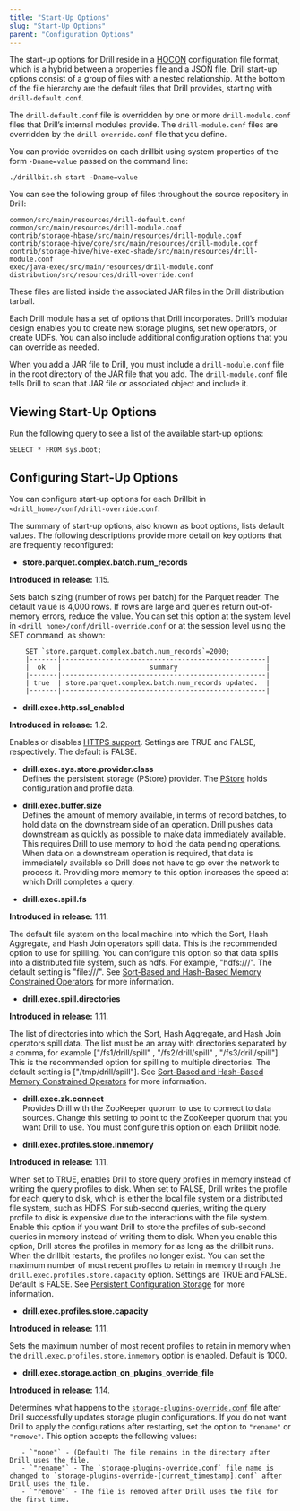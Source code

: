 ```yaml
---
title: "Start-Up Options"
slug: "Start-Up Options"
parent: "Configuration Options"
---
```

The start-up options for Drill reside in a [HOCON](https://github.com/typesafehub/config/blob/master/HOCON.md) configuration file format, which is a hybrid between a properties file and a JSON file. Drill start-up options consist of a group of files with a nested relationship. At the bottom of the file hierarchy are the default files that Drill provides, starting with `drill-default.conf`. 

The `drill-default.conf` file is overridden by one or more `drill-module.conf` files that Drill’s internal modules provide. The `drill-module.conf` files are overridden by the `drill-override.conf` file that you define.    

You can provide overrides on each drillbit using system properties of the form `-Dname=value` passed on the command line: 
 
    ./drillbit.sh start -Dname=value


You can see the following group of files throughout the source repository in
Drill:

	common/src/main/resources/drill-default.conf
	common/src/main/resources/drill-module.conf
	contrib/storage-hbase/src/main/resources/drill-module.conf
	contrib/storage-hive/core/src/main/resources/drill-module.conf
	contrib/storage-hive/hive-exec-shade/src/main/resources/drill-module.conf
	exec/java-exec/src/main/resources/drill-module.conf
	distribution/src/resources/drill-override.conf

These files are listed inside the associated JAR files in the Drill distribution tarball.

Each Drill module has a set of options that Drill incorporates. Drill’s
modular design enables you to create new storage plugins, set new operators,
or create UDFs. You can also include additional configuration options that you
can override as needed.

When you add a JAR file to Drill, you must include a `drill-module.conf` file
in the root directory of the JAR file that you add. The `drill-module.conf`
file tells Drill to scan that JAR file or associated object and include it.

## Viewing Start-Up Options

Run the following query to see a list of the available start-up options:

    SELECT * FROM sys.boot;

## Configuring Start-Up Options

You can configure start-up options for each Drillbit in `<drill_home>/conf/drill-override.conf`.

The summary of start-up options, also known as boot options, lists default values. The following descriptions provide more detail on key options that are frequently reconfigured:

* **store.parquet.complex.batch.num_records**  

**Introduced in release:** 1.15.

Sets batch sizing (number of rows per batch) for the Parquet reader. The default value is 4,000 rows. If rows are large and queries return out-of-memory errors, reduce the value. You can set this option at the system level in `<drill_home>/conf/drill-override.conf` or at the session level using the SET command, as shown:  

		SET `store.parquet.complex.batch.num_records`=2000;
		|-------|---------------------------------------------------|
		|  ok   |                      summary                      |
		|-------|---------------------------------------------------|
		| true  | store.parquet.complex.batch.num_records updated.  |
		|-------|---------------------------------------------------|

* **drill.exec.http.ssl_enabled**

**Introduced in release:** 1.2.

Enables or disables [HTTPS support]({{site.baseurl}}/docs/configuring-web-ui-and-rest-api-security/#https-support). Settings are TRUE and FALSE, respectively. The default is FALSE.  
  
* **drill.exec.sys.store.provider.class**  
  Defines the persistent storage (PStore) provider. The [PStore]({{site.baseurl}}/docs/persistent-configuration-storage) holds configuration and profile data.  
 
* **drill.exec.buffer.size**  
  Defines the amount of memory available, in terms of record batches, to hold data on the downstream side of an operation. Drill pushes data downstream as quickly as possible to make data immediately available. This requires Drill to use memory to hold the data pending operations. When data on a downstream operation is required, that data is immediately available so Drill does not have to go over the network to process it. Providing more memory to this option increases the speed at which Drill completes a query.  
  
* **drill.exec.spill.fs**

**Introduced in release:** 1.11.

The default file system on the local machine into which the Sort, Hash Aggregate, and Hash Join operators spill data. This is the recommended option to use for spilling. You can configure this option so that data spills into a distributed file system, such as hdfs. For example, "hdfs:///". The default setting is "file:///". See [Sort-Based and Hash-Based Memory Constrained Operators]({{site.baseurl}}/docs/sort-based-and-hash-based-memory-constrained-operators/) for more information.   
  
* **drill.exec.spill.directories**  

**Introduced in release:** 1.11.

The list of directories into which the Sort, Hash Aggregate, and Hash Join operators spill data. The list must be an array with directories separated by a comma, for example ["/fs1/drill/spill" , "/fs2/drill/spill" , "/fs3/drill/spill"]. This is the recommended option for spilling to multiple directories. The default setting is ["/tmp/drill/spill"]. See [Sort-Based and Hash-Based Memory Constrained Operators]({{site.baseurl}}/docs/sort-based-and-hash-based-memory-constrained-operators/) for more information.  

* **drill.exec.zk.connect**  
  Provides Drill with the ZooKeeper quorum to use to connect to data sources. Change this setting to point to the ZooKeeper quorum that you want Drill to use. You must configure this option on each Drillbit node.  

* **drill.exec.profiles.store.inmemory**  

**Introduced in release:** 1.11.

When set to TRUE, enables Drill to store query profiles in memory instead of writing the query profiles to disk. When set to FALSE, Drill writes the profile for each query to disk, which is either the local file system or a distributed file system, such as HDFS. For sub-second queries, writing the query profile to disk is expensive due to the interactions with the file system. Enable this option if you want Drill to store the profiles of sub-second queries in memory instead of writing them to disk. When you enable this option, Drill stores the profiles in memory for as long as the drillbit runs. When the drillbit restarts, the profiles no longer exist. You can set the maximum number of most recent profiles to retain in memory through the `drill.exec.profiles.store.capacity` option. Settings are TRUE and FALSE. Default is FALSE. See [Persistent Configuration Storage]({{site.baseurl}}/docs/persistent-configuration-storage/) for more information.  
 
* **drill.exec.profiles.store.capacity**  

**Introduced in release:** 1.11.

Sets the maximum number of most recent profiles to retain in memory when the `drill.exec.profiles.store.inmemory` option is enabled. Default is 1000.  
  
* **drill.exec.storage.action\_on\_plugins\_override\_file**  

**Introduced in release:** 1.14.

Determines what happens to the [`storage-plugins-override.conf`]({{site.baseurl}}/docs/configuring-storage-plugins/#configuring-storage-plugins-with-the-storage-plugins-override.conf-file) file after Drill successfully updates storage plugin configurations. If you do not want Drill to apply the configurations after restarting, set the option to `"rename"` or `"remove"`.  This option accepts the following values:  

       - `"none"` - (Default) The file remains in the directory after Drill uses the file.  
       - `"rename"` - The `storage-plugins-override.conf` file name is changed to `storage-plugins-override-[current_timestamp].conf` after Drill uses the file.  
       - `"remove"` - The file is removed after Drill uses the file for the first time.
